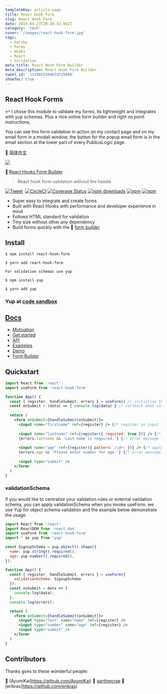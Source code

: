 ```yaml
---
templateKey: article-page
title: React Hook Form
slug: React Hook Form
date: 2019-04-23T20:20:43.942Z
category: 'tech'
cover: '/images/react-hook-form.jpg'
tags:
  - Gatsby
  - Forms
  - Hooks
  - React
  - Validation
meta_title: React Hook Form Builder
meta_description: React Hook Form Builder
tweet_id: '1118651504674725888'
showToc: true
---
```


## React Hook Forms

↩️ I chose this module to validate my forms, its lightweight and integrates with yup schemas. Plus a nice online form builder and right on point instructions.

You can see this form validation in action on my contact page and on my email form in a modali window, the button for the popup email form is in the email section at the lower part of every PubliusLogic page.

🔗 [简体中文](https://github.com/bluebill1049/react-hook-form/blob/master/docs/README.zh-CN.md")

![](https://raw.githubusercontent.com/bluebill1049/react-hook-form/master/website/logo.png)

🔗 [React Hooks Form Builder](href="https://react-hook-form.now.sh/")

> React hook form validation without the hassle

[![Tweet](https://img.shields.io/twitter/url/http/shields.io.svg?style=social)](https://twitter.com/intent/tweet?text=React+Hook-Form&url=https://github.com/bluebill1049/react-hook-form)&nbsp;
[![CircleCI](https://circleci.com/gh/bluebill1049/react-hook-form.svg?style=svg)](https://circleci.com/gh/bluebill1049/react-hook-form) 
[![Coverage Status](https://coveralls.io/repos/github/bluebill1049/react-hook-form/badge.svg?branch=master)](https://coveralls.io/github/bluebill1049/react-hook-form?branch=master) 
[![npm downloads](https://img.shields.io/npm/dm/react-hook-form.svg?style=flat-square)](https://www.npmjs.com/package/react-hook-form)
[![npm](https://img.shields.io/npm/dt/react-hook-form.svg?style=flat-square)](https://www.npmjs.com/package/react-hook-form)
[![npm](https://badgen.net/bundlephobia/minzip/react-hook-form)](https://badgen.net/bundlephobia/minzip/react-hook-form)

- Super easy to integrate and create forms
- Built with React Hooks with performance and developer experience in mind
- Follows HTML standard for validation
- Tiny size without other any dependency
- Build forms quickly with the 🔗 [form builder](https://react-hook-form.now.sh/builder)

## Install

    $ npm install react-hook-form

    $ yarn add react-hook-form

    For validation schemas use yup

    $ npm install yup

    $ yarn add yup

### Yup at [code sandbox](https://codesandbox.io/s/yyyqp7y8x)

## [Docs](https://react-hook-form.now.sh/api)

- [Motivation](https://medium.com/@bruce1049/form-validation-with-hook-in-3kb-c5414edf7d64)
- [Get started](https://react-hook-form.now.sh/api)
- [API](https://react-hook-form.now.sh/api)
- [Examples](https://github.com/bluebill1049/react-hook-form/tree/master/examples)
- [Demo](https://react-hook-form.now.sh)
- [Form Builder](https://react-hook-form.now.sh/builder)

## Quickstart

```jsx
import React from 'react'
import useForm from 'react-hook-form'

function App() {
  const { register, handleSubmit, errors } = useForm() // initialise the hook
  const onSubmit = (data) => { console.log(data) } // callback when validation pass
    
  return (
    <form onSubmit={handleSubmit(onSubmit)}>
      <input name="firstname" ref={register} /> {/* register an input */}
      
      <input name="lastname" ref={register({ required: true })} /> {/* apply required validation */}
      {errors.lastname && 'Last name is required.'} {/* error message */}
      
      <input name="age" ref={register({ pattern: /\d+/ })} /> {/* apply a Refex validation */}
      {errors.age && 'Please enter number for age.'} {/* error message */}
      
      <input type="submit" />
    </form>
  )
}
```

### validationSchema

If you would like to centralize your validation rules or external validation schema, you can apply validationSchema when you invoke useForm. we use Yup for object schema validation and the example below demonstrate the usage.

```jsx
import React from 'react'
import ReactDOM from 'react-dom'
import useForm from 'react-hook-form'
import * as yup from 'yup'

const SignupSchema = yup.object().shape({
  name: yup.string().required(),
  age: yup.number().required(),
});

function App() {
  const { register, handleSubmit, errors } = useForm({
    validationSchema: SignupSchema
  });
  const onSubmit = data => {
    console.log(data);
  };
  console.log(errors);

  return (
    <form onSubmit={handleSubmit(onSubmit)}>
      <input type="text" name="name" ref={register} />
      <input type="number" name="age" ref={register} />
      <input type="submit" />
    </form>
  )
}
```

## Contributors

Thanks goes to these wonderful people:

  🔗 [AyumiKai]https://github.com/AyumiKai)
  🔗 [garthmcrae](https://github.com/garthmcrae)
  🔗 [erikras]https://github.com/erikras)


